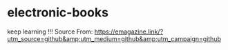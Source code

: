# electronic-books
keep learning !!! Source From: https://emagazine.link/?utm_source=github&amp;utm_medium=github&amp;utm_campaign=github
